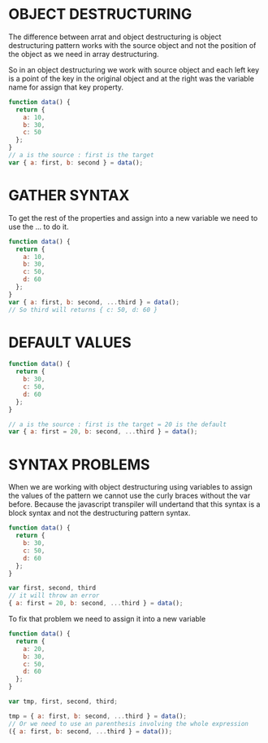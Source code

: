 # OBJECT DESTRUCTURING

The difference between arrat and object destructuring is object destructuring pattern works with the source object and not the position of the object as we need in array destructuring.

So in an object destructuring we work with source object and each left key is a point of the key in the original object and at the right was the variable name for assign that key property.

```js
function data() {
  return {
    a: 10,
    b: 30,
    c: 50
  };
}
// a is the source : first is the target
var { a: first, b: second } = data();
```

# GATHER SYNTAX

To get the rest of the properties and assign into a new variable we need to use the ... to do it.

```js
function data() {
  return {
    a: 10,
    b: 30,
    c: 50,
    d: 60
  };
}
var { a: first, b: second, ...third } = data();
// So third will returns { c: 50, d: 60 }
```

# DEFAULT VALUES

```js
function data() {
  return {
    b: 30,
    c: 50,
    d: 60
  };
}

// a is the source : first is the target = 20 is the default
var { a: first = 20, b: second, ...third } = data();
```

# SYNTAX PROBLEMS

When we are working with object destructuring using variables to assign the values of the pattern we cannot use the curly braces without the var before. Because the javascript transpiler will undertand that this syntax is a block syntax and not the destructuring pattern syntax.

```js
function data() {
  return {
    b: 30,
    c: 50,
    d: 60
  };
}

var first, second, third
// it will throw an error
{ a: first = 20, b: second, ...third } = data();
```

To fix that problem we need to assign it into a new variable

```js
function data() {
  return {
    a: 20,
    b: 30,
    c: 50,
    d: 60
  };
}

var tmp, first, second, third;

tmp = { a: first, b: second, ...third } = data();
// Or we need to use an parenthesis involving the whole expression
({ a: first, b: second, ...third } = data());
```
